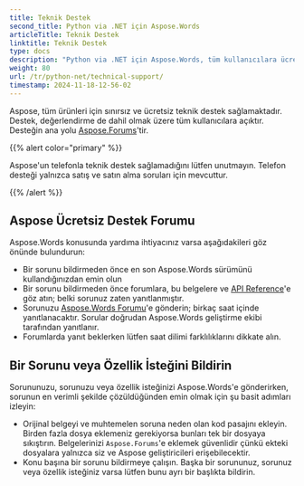 ```yaml
---
title: Teknik Destek
second_title: Python via .NET için Aspose.Words
articleTitle: Teknik Destek
linktitle: Teknik Destek
type: docs
description: "Python via .NET için Aspose.Words, tüm kullanıcılara ücretsiz teknik destek sağlar. Lütfen sorunuzu, sorununuzu veya özellik isteğinizi Aspose Ücretsiz Destek Forumunu kullanarak bildirin."
weight: 80
url: /tr/python-net/technical-support/
timestamp: 2024-11-18-12-56-02
---
```


Aspose, tüm ürünleri için sınırsız ve ücretsiz teknik destek sağlamaktadır. Destek, değerlendirme de dahil olmak üzere tüm kullanıcılara açıktır. Desteğin ana yolu [Aspose.Forums](https://forum.aspose.com/c/words/8)'tir.

{{% alert color="primary" %}}

Aspose'un telefonla teknik destek sağlamadığını lütfen unutmayın. Telefon desteği yalnızca satış ve satın alma soruları için mevcuttur.

{{% /alert %}}

## Aspose Ücretsiz Destek Forumu

Aspose.Words konusunda yardıma ihtiyacınız varsa aşağıdakileri göz önünde bulundurun:

* Bir sorunu bildirmeden önce en son Aspose.Words sürümünü kullandığınızdan emin olun
* Bir sorunu bildirmeden önce forumlara, bu belgelere ve [API Reference](https://reference.aspose.com/words/python-net/)'e göz atın; belki sorunuz zaten yanıtlanmıştır.
* Sorunuzu [Aspose.Words Forumu](https://forum.aspose.com/c/words/8)'e gönderin; birkaç saat içinde yanıtlanacaktır. Sorular doğrudan Aspose.Words geliştirme ekibi tarafından yanıtlanır.
* Forumlarda yanıt beklerken lütfen saat dilimi farklılıklarını dikkate alın.

## Bir Sorunu veya Özellik İsteğini Bildirin

Sorununuzu, sorunuzu veya özellik isteğinizi Aspose.Words'e gönderirken, sorunun en verimli şekilde çözüldüğünden emin olmak için şu basit adımları izleyin:

* Orijinal belgeyi ve muhtemelen soruna neden olan kod pasajını ekleyin. Birden fazla dosya eklemeniz gerekiyorsa bunları tek bir dosyaya sıkıştırın. Belgelerinizi `Aspose.Forums`'e eklemek güvenlidir çünkü ekteki dosyalara yalnızca siz ve Aspose geliştiricileri erişebilecektir.
* Konu başına bir sorunu bildirmeye çalışın. Başka bir sorununuz, sorunuz veya özellik isteğiniz varsa lütfen bunu ayrı bir başlıkta bildirin.
